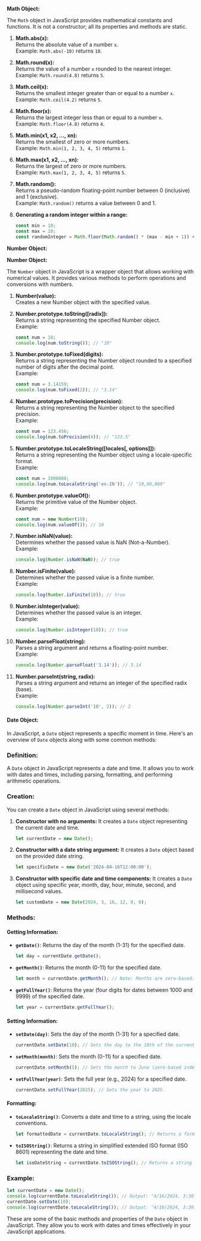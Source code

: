**Math Object:**

The `Math` object in JavaScript provides mathematical constants and functions. It is not a constructor; all its properties and methods are static.

1. **Math.abs(x):**  
   Returns the absolute value of a number `x`.  
   Example: `Math.abs(-10)` returns `10`.

2. **Math.round(x):**  
   Returns the value of a number `x` rounded to the nearest integer.  
   Example: `Math.round(4.8)` returns `5`.

3. **Math.ceil(x):**  
   Returns the smallest integer greater than or equal to a number `x`.  
   Example: `Math.ceil(4.2)` returns `5`.

4. **Math.floor(x):**  
   Returns the largest integer less than or equal to a number `x`.  
   Example: `Math.floor(4.8)` returns `4`.

5. **Math.min(x1, x2, ..., xn):**  
   Returns the smallest of zero or more numbers.  
   Example: `Math.min(1, 2, 3, 4, 5)` returns `1`.

6. **Math.max(x1, x2, ..., xn):**  
   Returns the largest of zero or more numbers.  
   Example: `Math.max(1, 2, 3, 4, 5)` returns `5`.

7. **Math.random():**  
   Returns a pseudo-random floating-point number between 0 (inclusive) and 1 (exclusive).  
   Example: `Math.random()` returns a value between 0 and 1.

8. **Generating a random integer within a range:**  
   ```javascript
   const min = 10;
   const max = 20;
   const randomInteger = Math.floor(Math.random() * (max - min + 1)) + min;
   ```


**Number Object:**

**Number Object:**

The `Number` object in JavaScript is a wrapper object that allows working with numerical values. It provides various methods to perform operations and conversions with numbers.

1. **Number(value):**  
   Creates a new Number object with the specified value.

2. **Number.prototype.toString([radix]):**  
   Returns a string representing the specified Number object.  
   Example:
   ```javascript
   const num = 10;
   console.log(num.toString()); // "10"
   ```

3. **Number.prototype.toFixed(digits):**  
   Returns a string representing the Number object rounded to a specified number of digits after the decimal point.  
   Example:
   ```javascript
   const num = 3.14159;
   console.log(num.toFixed(2)); // "3.14"
   ```

4. **Number.prototype.toPrecision(precision):**  
   Returns a string representing the Number object to the specified precision.  
   Example:
   ```javascript
   const num = 123.456;
   console.log(num.toPrecision(4)); // "123.5"
   ```

5. **Number.prototype.toLocaleString([locales[, options]]):**  
   Returns a string representing the Number object using a locale-specific format.  
   Example:
   ```javascript
   const num = 1000000;
   console.log(num.toLocaleString('en-IN')); // "10,00,000"
   ```

6. **Number.prototype.valueOf():**  
   Returns the primitive value of the Number object.  
   Example:
   ```javascript
   const num = new Number(10);
   console.log(num.valueOf()); // 10
   ```

7. **Number.isNaN(value):**  
   Determines whether the passed value is NaN (Not-a-Number).  
   Example:
   ```javascript
   console.log(Number.isNaN(NaN)); // true
   ```

8. **Number.isFinite(value):**  
   Determines whether the passed value is a finite number.  
   Example:
   ```javascript
   console.log(Number.isFinite(10)); // true
   ```

9. **Number.isInteger(value):**  
   Determines whether the passed value is an integer.  
   Example:
   ```javascript
   console.log(Number.isInteger(10)); // true
   ```

10. **Number.parseFloat(string):**  
    Parses a string argument and returns a floating-point number.  
    Example:
    ```javascript
    console.log(Number.parseFloat('3.14')); // 3.14
    ```

11. **Number.parseInt(string, radix):**  
    Parses a string argument and returns an integer of the specified radix (base).  
    Example:
    ```javascript
    console.log(Number.parseInt('10', 2)); // 2
    ```


#### Date Object:

In JavaScript, a `Date` object represents a specific moment in time. Here's an overview of `Date` objects along with some common methods:

### Definition:
A `Date` object in JavaScript represents a date and time. It allows you to work with dates and times, including parsing, formatting, and performing arithmetic operations.

### Creation:
You can create a `Date` object in JavaScript using several methods:
1. **Constructor with no arguments:** It creates a `Date` object representing the current date and time.
    ```javascript
    let currentDate = new Date();
    ```

2. **Constructor with a date string argument:** It creates a `Date` object based on the provided date string.
    ```javascript
    let specificDate = new Date('2024-04-16T12:00:00');
    ```

3. **Constructor with specific date and time components:** It creates a `Date` object using specific year, month, day, hour, minute, second, and millisecond values.
    ```javascript
    let customDate = new Date(2024, 3, 16, 12, 0, 0);
    ```

### Methods:

#### Getting Information:
- **`getDate()`**: Returns the day of the month (1-31) for the specified date.
  ```javascript
  let day = currentDate.getDate();
  ```

- **`getMonth()`**: Returns the month (0-11) for the specified date.
  ```javascript
  let month = currentDate.getMonth(); // Note: Months are zero-based.
  ```

- **`getFullYear()`**: Returns the year (four digits for dates between 1000 and 9999) of the specified date.
  ```javascript
  let year = currentDate.getFullYear();
  ```

#### Setting Information:
- **`setDate(day)`**: Sets the day of the month (1-31) for a specified date.
  ```javascript
  currentDate.setDate(10); // Sets the day to the 10th of the current month.
  ```

- **`setMonth(month)`**: Sets the month (0-11) for a specified date.
  ```javascript
  currentDate.setMonth(5); // Sets the month to June (zero-based index).
  ```

- **`setFullYear(year)`**: Sets the full year (e.g., 2024) for a specified date.
  ```javascript
  currentDate.setFullYear(2025); // Sets the year to 2025.
  ```

#### Formatting:
- **`toLocaleString()`**: Converts a date and time to a string, using the locale conventions.
  ```javascript
  let formattedDate = currentDate.toLocaleString(); // Returns a formatted date string.
  ```

- **`toISOString()`**: Returns a string in simplified extended ISO format (ISO 8601) representing the date and time.
  ```javascript
  let isoDateString = currentDate.toISOString(); // Returns a string in ISO format.
  ```

### Example:
```javascript
let currentDate = new Date();
console.log(currentDate.toLocaleString()); // Output: "4/16/2024, 3:30:00 PM"
currentDate.setDate(10);
console.log(currentDate.toLocaleString()); // Output: "4/10/2024, 3:30:00 PM"
```

These are some of the basic methods and properties of the `Date` object in JavaScript. They allow you to work with dates and times effectively in your JavaScript applications.